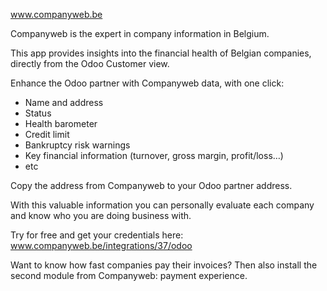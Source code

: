 www.companyweb.be

Companyweb is the expert in company information in Belgium.

This app provides insights into the financial health of Belgian
companies, directly from the Odoo Customer view.

Enhance the Odoo partner with Companyweb data, with one click:

  - Name and address
  - Status
  - Health barometer
  - Credit limit
  - Bankruptcy risk warnings
  - Key financial information (turnover, gross margin, profit/loss…)
  - etc

Copy the address from Companyweb to your Odoo partner address.

With this valuable information you can personally evaluate each company
and know who you are doing business with.

Try for free and get your credentials here:
www.companyweb.be/integrations/37/odoo

Want to know how fast companies pay their invoices? Then also install
the second module from Companyweb: payment experience.
